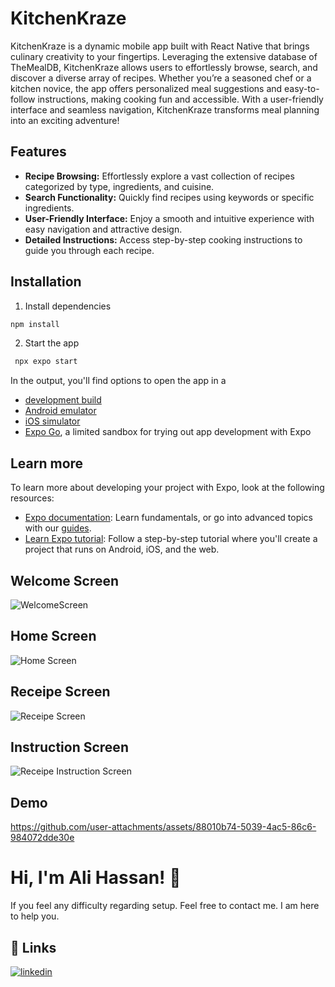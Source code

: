 
# KitchenKraze

KitchenKraze is a dynamic mobile app built with React Native that brings culinary creativity to your fingertips. Leveraging the extensive database of TheMealDB, KitchenKraze allows users to effortlessly browse, search, and discover a diverse array of recipes. Whether you’re a seasoned chef or a kitchen novice, the app offers personalized meal suggestions and easy-to-follow instructions, making cooking fun and accessible. With a user-friendly interface and seamless navigation, KitchenKraze transforms meal planning into an exciting adventure!


## Features

- **Recipe Browsing:** Effortlessly explore a vast collection of recipes categorized by type, ingredients, and cuisine.
- **Search Functionality:** Quickly find recipes using keywords or specific ingredients.
- **User-Friendly Interface:** Enjoy a smooth and intuitive experience with easy navigation and attractive design.
- **Detailed Instructions:** Access step-by-step cooking instructions to guide you through each recipe.



## Installation

1. Install dependencies

```bash
npm install 
```
    
2. Start the app
```bash
 npx expo start 
```


In the output, you'll find options to open the app in a

- [development build](https://docs.expo.dev/develop/development-builds/introduction/)
- [Android emulator](https://docs.expo.dev/workflow/android-studio-emulator/)
- [iOS simulator](https://docs.expo.dev/workflow/ios-simulator/)
- [Expo Go](https://expo.dev/go), a limited sandbox for trying out app development with Expo



## Learn more

To learn more about developing your project with Expo, look at the following resources:

- [Expo documentation](https://docs.expo.dev/): Learn fundamentals, or go into advanced topics with our [guides](https://docs.expo.dev/guides).
- [Learn Expo tutorial](https://docs.expo.dev/tutorial/introduction/): Follow a step-by-step tutorial where you'll create a project that runs on Android, iOS, and the web.

## Welcome Screen

![WelcomeScreen](https://github.com/alihaxan020/kitchenkraze/blob/335e866d6f7cff6c1d5373bca5d4906c22eba80e/assets/images/Splash-Screen.png?raw=true) 

## Home Screen
![Home Screen](https://github.com/alihaxan020/kitchenkraze/blob/335e866d6f7cff6c1d5373bca5d4906c22eba80e/assets/images/HomeScreen.png?raw=true)
  
## Receipe Screen  

![Receipe Screen](https://github.com/alihaxan020/kitchenkraze/blob/335e866d6f7cff6c1d5373bca5d4906c22eba80e/assets/images/ReceipeScreen.png?raw=true)

## Instruction Screen


![Receipe Instruction Screen](https://github.com/alihaxan020/kitchenkraze/blob/335e866d6f7cff6c1d5373bca5d4906c22eba80e/assets/images/ReceipeYoutube.png?raw=true)

## Demo

https://github.com/user-attachments/assets/88010b74-5039-4ac5-86c6-984072dde30e

# Hi, I'm Ali Hassan! 👋

If you feel any difficulty regarding setup. Feel free to contact me. I am here to help you.




## 🔗 Links
[![linkedin](https://img.shields.io/badge/linkedin-0A66C2?style=for-the-badge&logo=linkedin&logoColor=white)](https://www.linkedin.com/in/raeesali)


